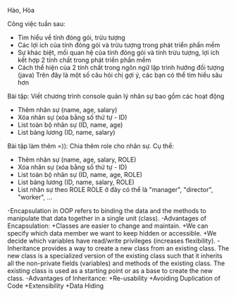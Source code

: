 Hào, Hòa

Công việc tuần sau: 
- Tìm hiểu về tính đóng gói, trừu tượng
- Các lợi ích của tính đóng gói và trừu tượng trong phát triển phần mềm	
- Sự khác biệt, mối quan hệ của tính đóng gói và tính trừu tượng, lợi ích kết hợp 2 tính chất trong phát triển phần mềm
- Cách thể hiện của 2 tính chất trong ngôn ngữ lập trình hướng đối tượng (java)
Trên đây là một số câu hỏi chị gợi ý, các bạn có thể tìm hiểu sâu hơn

Bài tập: Viết chương trình console quản lý nhân sự bao gồm các hoạt động
+ Thêm nhân sự (name, age, salary)
+ Xóa nhân sự (xóa bằng số thứ tự - ID)
+ List toàn bộ nhân sự (ID, name, age)
+ List bảng lương (ID, name, salary)

Bài tập làm thêm =)): Chia thêm role cho nhân sự. Cụ thể:
+ Thêm nhân sự (name, age, salary, ROLE)
+ Xóa nhân sự (xóa bằng số thứ tự - ID)
+ List toàn bộ nhân sự (ID, name, age, ROLE)
+ List bảng lương (ID, name, salary, ROLE)
+ List nhân sự theo ROLE
ROLE ở đây có thể là "manager", "director", "worker", ...

-Encapsulation in OOP refers to binding the data and the methods to manipulate that data together in a single unit (class).
-Advantages of Encapsulation:
	+Classes are easier to change and maintain.
	+We can specify which data member we want to keep hidden or accessible.
	+We decide which variables have read/write privileges (increases flexibility).
-Inheritance provides a way to create a new class from an existing class. The new class is a specialized version of the existing class such that it inherits all the non-private fields (variables) and methods of the existing class. The existing class is used as a starting point or as a base to create the new class.
-Advantages of Inheritance:
	+Re-usability
	+Avoiding Duplication of Code
	+Extensibility
	+Data Hiding